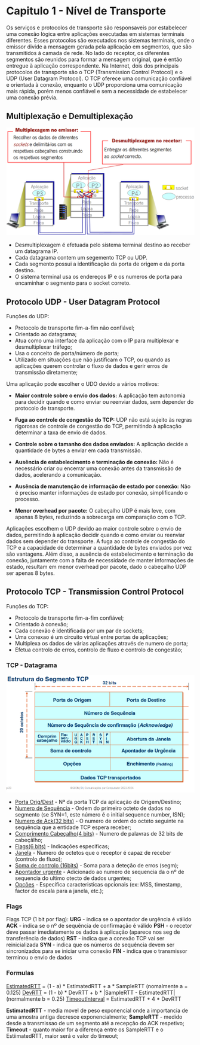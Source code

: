 # Capitulo 1 - Nível de Transporte

Os serviços e protocolos de transporte são responsaveis por estabelecer uma conexão lógica entre aplicações executadas em sistemas terminais diferentes. Esses protocolos são executados nos sistemas terminais, onde o emissor divide a mensagem gerada pela aplicação em segmentos, que são transmitidos á camada de rede. No lado do receptor, os diferentes segmentos são reunidos para formar a mensagem original, que é então entregue à aplicação correspondente. Na Internet, dois dos principais protocolos de transporte são o TCP (Transmission Control Protocol) e o UDP (User Datagram Protocol). O TCP oferece uma comunicação confiável e orientada à conexão, enquanto o UDP proporciona uma comunicação mais rápida, porém menos confiável e sem a necessidade de estabelecer uma conexão prévia.

## Multiplexação e Demultiplexação

![Multiplexação e Desmultiplexação](img/multi.png)

 - Desmultiplexagem é efetuada pelo sistema terminal destino ao receber um datagrama IP.
 - Cada datagrama contem um segemento TCP ou UDP.
 - Cada segmento possui a identificação da porta de origem e da porta destino.
 - O sistema terminal usa os endereços IP e os numeros de porta para encaminhar o segmento para o socket correto.

## Protocolo UDP - User Datagram Protocol

Funções do UDP:
 - Protocolo de transporte fim-a-fim não confiável;
 - Orientado ao datagrama;
 - Atua como uma interface da aplicação com o IP para multiplexar e desmultiplexar tráfego;
 - Usa o conceito de porta/número de porta;
 - Utilizado em situações que não justificam o TCP, ou quando as aplicações querem controlar o fluxo de dados e gerir erros de transmissão diretamente;

Uma aplicação pode escolher o UDO devido a vários motivos:

 - **Maior controle sobre o envio dos dados:** A aplicação tem autonomia para decidir quando e como enviar ou reenviar dados, sem depender do protocolo de transporte.

 - **Fuga ao controle de congestão do TCP:** UDP não está sujeito às regras rigorosas de controle de congestão do TCP, permitindo à aplicação determinar a taxa de envio de dados.

 - **Controle sobre o tamanho dos dados enviados:** A aplicação decide a quantidade de bytes a enviar em cada transmissão.

 - **Ausência de estabelecimento e terminação de conexão:** Não é necessário criar ou encerrar uma conexão antes da transmissão de dados, acelerando a comunicação.

 - **Ausência de manutenção de informação de estado por conexão:** Não é preciso manter informações de estado por conexão, simplificando o processo.

 - **Menor overhead por pacote:** O cabeçalho UDP é mais leve, com apenas 8 bytes, reduzindo a sobrecarga em comparação com o TCP.

Aplicações escolhem o UDP devido ao maior controle sobre o envio de dados, permitindo à aplicação decidir quando e como enviar ou reenviar dados sem depender do transporte. A fuga ao controle de congestão do TCP e a capacidade de determinar a quantidade de bytes enviados por vez são vantagens. Além disso, a ausência de estabelecimento e terminação de conexão, juntamente com a falta de necessidade de manter informações de estado, resultam em menor overhead por pacote, dado o cabeçalho UDP ser apenas 8 bytes.


## Protocolo TCP - Transmission Control Protocol

Funções do TCP:
 - Protocolo de transporte fim-a-fim confiável;
 - Orientado à conexão;
 - Cada conexão é identificada por um par de sockets;
 - Uma conexao é um circuito virtual entre portas de aplicações;
 - Multiplexa os dados de várias aplicações através de numero de porta;
 - Efetua controlo de erros, controlo de fluxo e controlo de congestão;

### TCP - Datagrama
![TCP](img/TCP_data.png)

 - <u>Porta Orig/Dest</u> - Nª da porta TCP da aplicação de Origem/Destino;
 - <u>Numero de Sequência</u> - Ordem do primeiro octeto de dados no segmento (se SYN=1, este número é o initial sequence number, ISN);
 - <u>Numero de Ack(32 bits)</u> - O numero de ordem do octeto seguinte na sequência que a entidade TCP espera receber;
 - <u>Comprimento Cabeçalho(4 bits)</u> - Numero de palavras de 32 bits de cabeçãlho;
 - <u>Flags(6 bits)</u> - Indicações especificas;
 - <u>Janela</u> - Numero de octetos que o receptor é capaz de receber (controlo de fluxo);
 - <u>Soma de controlo (16bits)</u> - Soma para a deteção de erros (segm);
 - <u>Apontador urgente</u> - Adicionado ao numero de sequencia da o nº de sequencia do ultimo otecto de dados urgentes;
 - <u>Opções</u> - Especifica caracteristicas opcionais (ex: MSS, timestamp, factor de escala para a janela, etc.);

### Flags
Flags TCP (1 bit por flag):
 **URG** - indica se o apontador de urgência é válido
 **ACK** - indica se o nº de sequência de confirmação é válido
 **PSH** - o recetor deve passar imediatamente os dados à aplicação (aparece nos seg de transferência de dados)
 **RST** - indica que a conexão TCP vai ser reinicializada
 **SYN** - indica que os números de sequência devem ser sincronizados para se iniciar uma conexão
 **FIN** - indica que o transmissor terminou o envio de dados

### Formulas
<u>EstimatedRTT</u> = (1 - a) * EstimatedRTT + a * SampleRTT   (nomalmente a = 0.125)
<u>DevRTT</u> = (1 - b) * DevRTT + b * |SampleRTT - EstimatedRTT|   (normalmente b = 0.25)
<u>TimeoutInterval</u> = EstimatedRTT + 4 * DevRTT

**EstimatedRTT** - media movel de peso exponencial onde a importancia de uma amostra antiga decresce exponencialmente;
**SampleRTT** - medido desde a transmissao de um segmento até a recepção do ACK respetivo;
**Timeout** - quanto maior for a diferença entre os SampleRTT e o EstiimatedRTT, maior será o valor do timeout;

